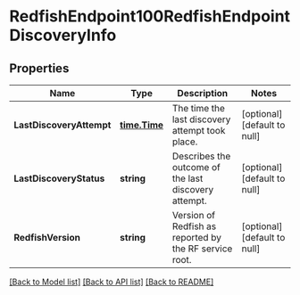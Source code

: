 # RedfishEndpoint100RedfishEndpointDiscoveryInfo

## Properties
Name | Type | Description | Notes
------------ | ------------- | ------------- | -------------
**LastDiscoveryAttempt** | [**time.Time**](time.Time.md) | The time the last discovery attempt took place. | [optional] [default to null]
**LastDiscoveryStatus** | **string** | Describes the outcome of the last discovery attempt. | [optional] [default to null]
**RedfishVersion** | **string** | Version of Redfish as reported by the RF service root. | [optional] [default to null]

[[Back to Model list]](../README.md#documentation-for-models) [[Back to API list]](../README.md#documentation-for-api-endpoints) [[Back to README]](../README.md)

